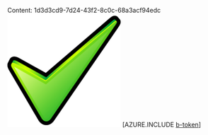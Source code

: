 Content: 1d3d3cd9-7d24-43f2-8c0c-68a3acf94edc![image](dea89861-5d21-4d5c-bee0-9306a28e894b.png)
[AZURE.INCLUDE [b-token](f81ab1b4-e6ed-42a6-8249-048586eccf6d.md)]
